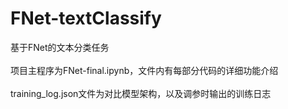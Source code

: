 # FNet-textClassify
基于FNet的文本分类任务<br><br>
项目主程序为FNet-final.ipynb，文件内有每部分代码的详细功能介绍<br><br>
training_log.json文件为对比模型架构，以及调参时输出的训练日志
